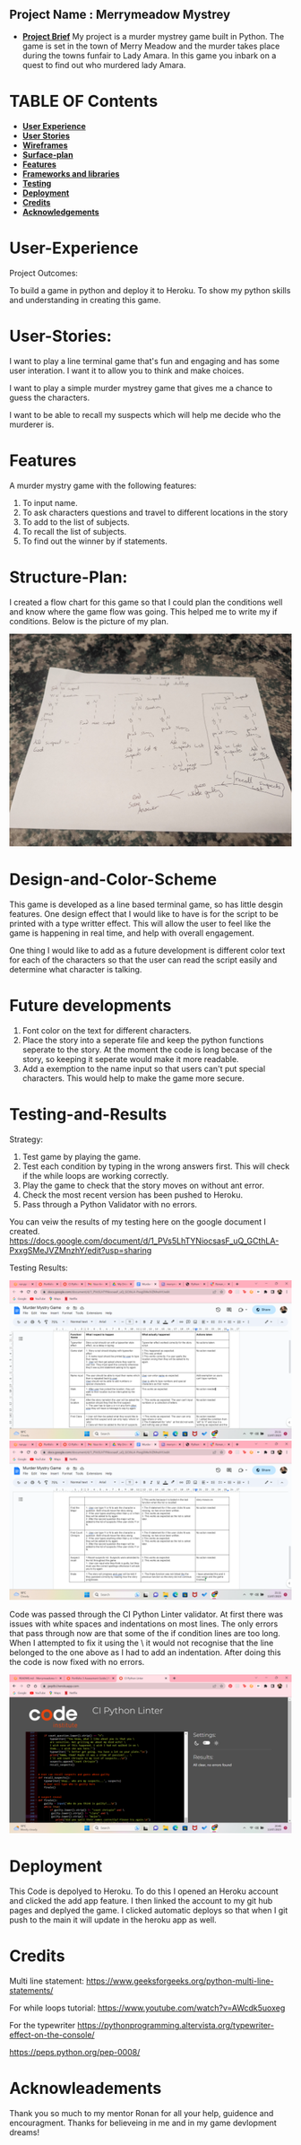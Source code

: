 
## Project Name : Merrymeadow Mystrey

* [**Project Brief**](#Project-Brief)
My project is a murder mystrey game built in Python. The game is set in the town of Merry Meadow and the murder takes place during the towns funfair to Lady Amara. In this game you inbark on a quest to find out who murdered lady Amara. 

# **TABLE OF Contents**

* [**User Experience** ](#User-experienceX)
* [**User Stories**](#User-Stories)
* [**Wireframes** ](#Wireframes)
* [**Surface-plan**](#Surface-plan)
* [**Features** ](#Features)
* [**Frameworks and libraries**](#Framewores-and-Liberies)
* [ **Testing**](#Testing)
* [ **Deployment**](#Deployment)
* [**Credits** ](#Credits)
* [**Acknowledgements** ](#Acknowledgements)

# User-Experience 
Project Outcomes:

To build a game in python and deploy it to Heroku. 
To show my python skills and understanding in creating this game. 

# User-Stories:
I want to play a line terminal game that's fun and engaging and has some user interation. I want it to allow you to think and make choices.

I want to play a simple murder mystrey game that gives me a chance to guess the characters.

I want to be able to recall my suspects which will help me decide who the murderer is. 

# Features 
A murder mystry game with the following features:
1. To input name.
2. To ask characters questions and travel to different locations in the story
3. To add to the list of subjects.
4. To recall the list of subjects.
5. To find out the winner by if statements.

# Structure-Plan:
I created a flow chart for this game so that I could plan the conditions well and know where the game flow was going. This helped me to write my if conditions. 
Below is the picture of my plan.

![flowchart](documentation/flowchart.jpg)

# Design-and-Color-Scheme

This game is developed as a line based terminal game, so has little desgin features.
One design effect that I would like to have is for the script to be printed with a type writter effect. This will allow the user to feel like the game is happening in real time, and help with overall engagement.

One thing I would like to add as a future development is different color text for each of the characters so that the user can read the script easily and determine what character is talking.

# Future developments 
1. Font color on the text for different characters. 
2. Place the story into a seperate file and keep the python functions seperate to the story. At the moment the code is long becase of the story, so keeping it seperate would make it more readable.
3. Add a exemption to the name input so that users can't put special characters. This would help to make the game more secure.

# Testing-and-Results 
Strategy:
1. Test game by playing the game.
2. Test each condition by typing in the wrong answers first. This will check if the while loops are working correctly.
3. Play the game to check that the story moves on without ant error. 
4. Check the most recent version has been pushed to Heroku.
5. Pass through a Python Validator with no errors.

You can veiw the results of my testing here on the google document I created.
https://docs.google.com/document/d/1_PVs5LhTYNiocsasF_uQ_GCthLA-PxxgSMeJVZMnzhY/edit?usp=sharing 

Testing Results:

![testing](documentation/test.png)
![testing](documentation/test2.png)

Code was passed through the CI Python Linter validator. 
At first there was issues with white spaces and indentations on most lines. 
The only errors that pass through now are that some of the if condition lines are too long. When I attempted to fix it using the \ it would not recognise that the line belonged to the one above as I had to add an indentation. 
After doing this the code is now fixed with no errors. 

![image](documentation/screenshot.png)

# Deployment 
This Code is depolyed to Heroku. 
To do this I opened an Heroku account and clicked the add app feature. I then linked the account to my git hub pages and deplyed the game.
I clicked automatic deploys so that when I git push to the main it will update in the heroku app as well.

# Credits 

Multi line statement: 
https://www.geeksforgeeks.org/python-multi-line-statements/

For while loops tutorial:
https://www.youtube.com/watch?v=AWcdk5uoxeg

For the typewriter
https://pythonprogramming.altervista.org/typewriter-effect-on-the-console/ 

https://peps.python.org/pep-0008/

# Acknowleadements 

Thank you so much to my mentor Ronan for all your help, guidence and encouragment. Thanks for believeing in me and in my game devlopment dreams!